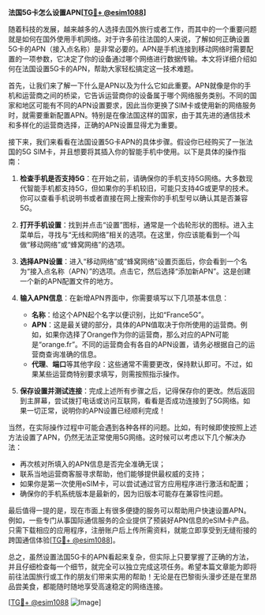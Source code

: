 **法国5G卡怎么设置APN[[TG💪+ @esim1088](https://t.me/s/esim1088)]**

随着科技的发展，越来越多的人选择去国外旅行或者工作，而其中的一个重要问题就是如何在国外使用手机网络。对于许多前往法国的人来说，了解如何正确设置5G卡的APN（接入点名称）是非常必要的。APN是手机连接到移动网络时需要配置的一项参数，它决定了你的设备通过哪个网络进行数据传输。本文将详细介绍如何在法国设置5G卡的APN，帮助大家轻松搞定这一技术难题。

首先，让我们来了解一下什么是APN以及为什么它如此重要。APN就像是你的手机和运营商之间的桥梁，它告诉运营商你的设备属于哪个网络服务类别。不同的国家和地区可能有不同的APN设置要求，因此当你更换了SIM卡或使用新的网络服务时，就需要重新配置APN。特别是在像法国这样的国家，由于其先进的通信技术和多样化的运营商选择，正确的APN设置显得尤为重要。

接下来，我们来看看在法国设置5G卡APN的具体步骤。假设你已经购买了一张法国的5G SIM卡，并且想要将其插入你的智能手机中使用。以下是具体的操作指南：

1. **检查手机是否支持5G**：在开始之前，请确保你的手机支持5G网络。大多数现代智能手机都支持5G，但如果你的手机较旧，可能只支持4G或更早的技术。你可以查看手机说明书或者直接在网上搜索你的手机型号以确认其是否兼容5G。

2. **打开手机设置**：找到并点击“设置”图标，通常是一个齿轮形状的图标。进入主菜单后，寻找与“无线和网络”相关的选项。在这里，你应该能看到一个叫做“移动网络”或“蜂窝网络”的选项。

3. **选择APN设置**：进入“移动网络”或“蜂窝网络”设置页面后，你会看到一个名为“接入点名称（APN）”的选项。点击它，然后选择“添加新APN”。这是创建一个新的APN配置文件的地方。

4. **输入APN信息**：在新增APN界面中，你需要填写以下几项基本信息：
   - **名称**：给这个APN起个名字以便识别，比如“France5G”。
   - **APN**：这是最关键的部分，具体的APN值取决于你所使用的运营商。例如，如果你选择了Orange作为你的运营商，那么对应的APN可能是“orange.fr”。不同的运营商会有各自的APN设置，请务必根据自己的运营商查询准确的信息。
   - **代理**、**端口**等其他字段：这些通常不需要更改，保持默认即可。不过，如果某些运营商特别要求填写，则需按照指示操作。

5. **保存设置并测试连接**：完成上述所有步骤之后，记得保存你的更改。然后返回到主屏幕，尝试拨打电话或访问互联网，看看是否成功连接到了5G网络。如果一切正常，说明你的APN设置已经顺利完成！

当然，在实际操作过程中可能会遇到各种各样的问题。比如，有时候即使按照上述方法设置了APN，仍然无法正常使用5G网络。这时候可以考虑以下几个解决办法：

- 再次核对所填入的APN信息是否完全准确无误；
- 联系当地运营商客服寻求帮助，他们能够提供最权威的支持；
- 如果你是第一次使用eSIM卡，可以尝试通过官方应用程序进行激活和配置；
- 确保你的手机系统版本是最新的，因为旧版本可能存在兼容性问题。

最后值得一提的是，现在市面上有很多便捷的服务可以帮助用户快速设置APN。例如，一些专门从事国际通信服务的企业提供了预装好APN信息的eSIM卡产品。只需下载相应的应用程序，注册账户后上传所需资料，就能立即享受到无缝衔接的跨国通信体验[[TG💪+ @esim1088](https://t.me/s/esim1088)]。

总之，虽然设置法国5G卡的APN看起来复杂，但实际上只要掌握了正确的方法，并且仔细检查每一个细节，就完全可以独立完成这项任务。希望本篇文章能为即将前往法国旅行或工作的朋友们带来实用的帮助！无论是在巴黎街头漫步还是在里昂品尝美食，都能随时随地享受高速稳定的网络连接。

[[TG💪+ @esim1088](https://t.me/s/esim1088) ![Image](https://i.postimg.cc/4NQfJmqS/Snipaste-2025-05-13-00-14-12.png)]
